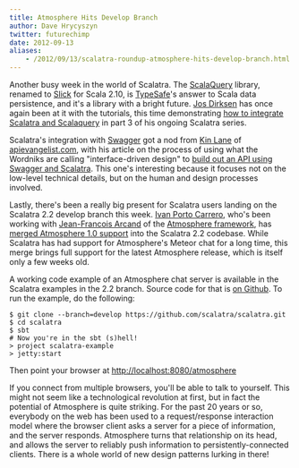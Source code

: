 ```yaml
---
title: Atmosphere Hits Develop Branch
author: Dave Hrycyszyn
twitter: futurechimp
date: 2012-09-13
aliases:
    - /2012/09/13/scalatra-roundup-atmosphere-hits-develop-branch.html
---
```


Another busy week in the world of Scalatra. The [ScalaQuery][scalaquery] library, renamed to [Slick](http://slick.typesafe.com/) for Scala 2.10, is [TypeSafe](http://www.typesafe.com)'s answer to Scala data persistence, and it's a library with a bright future. [Jos Dirksen](http://twitter.com/josdirksen) has once again been at it with the tutorials, this time demonstrating [how to integrate Scalatra and Scalaquery][smartjava-scalaquery] in part 3 of his ongoing Scalatra series.

<!--more-->


[smartjava-scalaquery]:http://www.smartjava.org/content/tutorial-getting-started-scala-and-scalatra-part-iii
[scalaquery]:http://www.scalaquery.org/

Scalatra's integration with [Swagger](http://swagger.wordnik.com) got a nod from [Kin Lane](https://twitter.com/kinlane) of [apievangelist.com](http://apievangelist.com), with his article on the process of using what the Wordniks are calling "interface-driven design" to [build out an API using Swagger and Scalatra](http://apievangelist.com/2012/09/18/generate-api-server,-docs-and-client-code-using-swagger/). This one's interesting because it focuses not on the low-level technical details, but on the human and design processes involved.

Lastly, there's been a really big present for Scalatra users landing on the Scalatra 2.2 develop branch this week. [Ivan Porto Carrero](https://twitter.com/casualjim), who's been working with [Jean-Francois Arcand](https://twitter.com/jfarcand) of the [Atmosphere framework](https://github.com/Atmosphere/atmosphere), has [merged Atmosphere 1.0 support](https://twitter.com/casualjim/status/248945198850273281) into the Scalatra 2.2 codebase. While Scalatra has had support for Atmosphere's Meteor chat for a long time, this merge brings full support for the latest Atmosphere release, which is itself only a few weeks old.

A working code example of an Atmosphere chat server is available in the Scalatra examples in the 2.2 branch. Source code for that is [on Github](https://github.com/scalatra/scalatra/blob/develop/example/src/main/scala/org/scalatra/AtmosphereChat.scala). To run the example, do the following:

```
$ git clone --branch=develop https://github.com/scalatra/scalatra.git
$ cd scalatra
$ sbt
# Now you're in the sbt (s)hell!
> project scalatra-example
> jetty:start
```

Then point your browser at [http://localhost:8080/atmosphere](http://localhost:8080/atmosphere)

If you connect from multiple browsers, you'll be able to talk to yourself. This might not seem like a technological revolution at first, but in fact the potential of Atmosphere is quite striking. For the past 20 years or so, everybody on the web has been used to a request/response interaction model where the browser client asks a server for a piece of information, and the server responds. Atmosphere turns that relationship on its head, and allows the server to reliably push information to persistently-connected clients. There is a whole world of new design patterns lurking in there!
